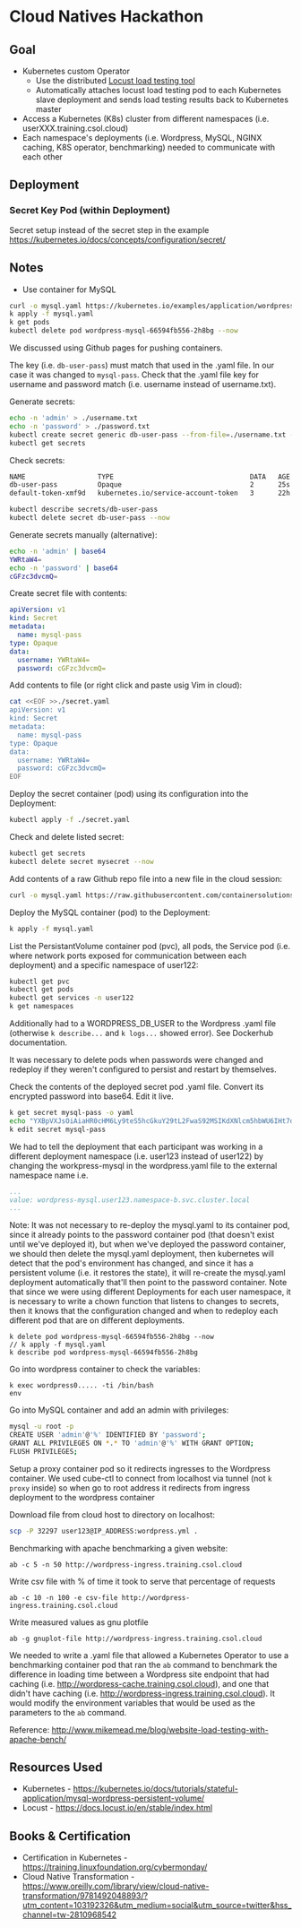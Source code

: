 # Cloud Natives Hackathon

## Goal

* Kubernetes custom Operator
  * Use the distributed [Locust load testing tool](https://locust.io/)
  * Automatically attaches locust load testing pod to each Kubernetes slave deployment and sends load testing results back to Kubernetes master
* Access a Kubernetes (K8s) cluster from different namespaces (i.e. userXXX.training.csol.cloud)
* Each namespace's deployments (i.e. Wordpress, MySQL, NGINX caching, K8S operator, benchmarking) needed to communicate with each other

## Deployment

### Secret Key Pod (within Deployment)

Secret setup instead of the secret step in the example https://kubernetes.io/docs/concepts/configuration/secret/

## Notes

* Use container for MySQL

```bash
curl -o mysql.yaml https://kubernetes.io/examples/application/wordpress/mysql-deployment.yaml
k apply -f mysql.yaml
k get pods
kubectl delete pod wordpress-mysql-66594fb556-2h8bg --now
```

We discussed using Github pages for pushing containers.

The key (i.e. `db-user-pass`) must match that used in the .yaml file. In our case it was changed to `mysql-pass`.
Check that the .yaml file key for username and password match (i.e. username instead of username.txt).

Generate secrets:

```bash
echo -n 'admin' > ./username.txt
echo -n 'password' > ./password.txt
kubectl create secret generic db-user-pass --from-file=./username.txt --from-file=./password.txt
kubectl get secrets
```

Check secrets:

```bash
NAME                  TYPE                                  DATA   AGE
db-user-pass          Opaque                                2      25s
default-token-xmf9d   kubernetes.io/service-account-token   3      22h
```

```bash
kubectl describe secrets/db-user-pass
kubectl delete secret db-user-pass --now
```

Generate secrets manually (alternative):

```bash
echo -n 'admin' | base64
YWRtaW4=
echo -n 'password' | base64
cGFzc3dvcmQ=
```

Create secret file with contents:

```yaml
apiVersion: v1
kind: Secret
metadata:
  name: mysql-pass
type: Opaque
data:
  username: YWRtaW4=
  password: cGFzc3dvcmQ=
```

Add contents to file (or right click and paste usig Vim in cloud):

```bash
cat <<EOF >>./secret.yaml
apiVersion: v1
kind: Secret
metadata:
  name: mysql-pass
type: Opaque
data:
  username: YWRtaW4=
  password: cGFzc3dvcmQ=
EOF
```

Deploy the secret container (pod) using its configuration into the Deployment:

```bash
kubectl apply -f ./secret.yaml
```

Check and delete listed secret:

```bash
kubectl get secrets
kubectl delete secret mysecret --now
```

Add contents of a raw Github repo file into a new file in the cloud session:

```bash
curl -o mysql.yaml https://raw.githubusercontent.com/containersolutions-hackaton/bench-operator/luke-mysql/mysql-deployment.yaml
```

Deploy the MySQL container (pod) to the Deployment:

```bash
k apply -f mysql.yaml
```

List the PersistantVolume container pod (pvc), all pods, the Service pod (i.e. where network ports exposed for communication between each deployment) and a specific namespace of user122:

```bash
kubectl get pvc
kubectl get pods
kubectl get services -n user122
k get namespaces
```

Additionally had to a WORDPRESS_DB_USER to the Wordpress .yaml file (otherwise `k describe...` and `k logs...` showed error). See Dockerhub documentation.

It was necessary to delete pods when passwords were changed and redeploy if they weren't configured to persist and restart by themselves.

Check the contents of the deployed secret pod .yaml file. Convert its encrypted password into base64. Edit it live.

```bash
k get secret mysql-pass -o yaml
echo "YXBpVXJsOiAiaHR0cHM6Ly9teS5hcGkuY29tL2FwaS92MSIKdXNlcm5hbWU6IHt7dXNlcm5hbWV9fQpwYXNzd29yZDoge3twYXNzd29yZH19" | base64 -d
k edit secret mysql-pass
```

We had to tell the deployment that each participant was working in a different deployment namespace (i.e. user123 instead of user122) by changing the workpress-mysql in the wordpress.yaml file to the external namespace name i.e.

```yaml
...
value: wordpress-mysql.user123.namespace-b.svc.cluster.local
...
```

Note: It was not necessary to re-deploy the mysql.yaml to its container pod, since it already points to the password container pod (that doesn't exist until we've deployed it), but when we've deployed the password container, we should then delete the mysql.yaml deployment, then kubernetes will detect that the pod's environment has changed, and since it has a persistent volume (i.e. it restores the state), it will re-create the mysql.yaml deployment automatically that'll then point to the password container. Note that since we were using different Deployments for each user namespace, it is necessary to write a chown function that listens to changes to secrets, then it knows that the configuration changed and when to redeploy each different pod that are on different deployments.

```
k delete pod wordpress-mysql-66594fb556-2h8bg --now
// k apply -f mysql.yaml
k describe pod wordpress-mysql-66594fb556-2h8bg
```

Go into wordpress container to check the variables:

```
k exec wordpress0..... -ti /bin/bash
env
```

Go into MySQL container and add an admin with privileges:

```bash
mysql -u root -p
CREATE USER 'admin'@'%' IDENTIFIED BY 'password';
GRANT ALL PRIVILEGES ON *.* TO 'admin'@'%' WITH GRANT OPTION;
FLUSH PRIVILEGES;
```

Setup a proxy container pod so it redirects ingresses to the Wordpress container. We used cube-ctl to connect from localhost via tunnel (not `k proxy` inside) so when go to root address it redirects from ingress deployment to the wordpress container

Download file from cloud host to directory on localhost:

```bash
scp -P 32297 user123@IP_ADDRESS:wordpress.yml .
```

Benchmarking with apache benchmarking a given website:
```
ab -c 5 -n 50 http://wordpress-ingress.training.csol.cloud
```

Write csv file with % of time it took to serve that percentage of requests
```
ab -c 10 -n 100 -e csv-file http://wordpress-ingress.training.csol.cloud
```

Write measured values as gnu plotfile
```
ab -g gnuplot-file http://wordpress-ingress.training.csol.cloud
```

We needed to write a .yaml file that allowed a Kubernetes Operator to use a benchmarking container pod that ran the `ab` command to benchmark the difference in loading time between a Wordpress site endpoint that had caching (i.e. http://wordpress-cache.training.csol.cloud), and one that didn't have caching (i.e. http://wordpress-ingress.training.csol.cloud).
It would modify the environment variables that would be used as the parameters to the `ab` command.

Reference: http://www.mikemead.me/blog/website-load-testing-with-apache-bench/

## Resources Used

* Kubernetes - https://kubernetes.io/docs/tutorials/stateful-application/mysql-wordpress-persistent-volume/
* Locust - https://docs.locust.io/en/stable/index.html

## Books & Certification

* Certification in Kubernetes - https://training.linuxfoundation.org/cybermonday/
* Cloud Native Transformation - https://www.oreilly.com/library/view/cloud-native-transformation/9781492048893/?utm_content=103192326&utm_medium=social&utm_source=twitter&hss_channel=tw-2810968542
